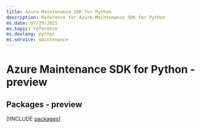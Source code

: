 ```yaml
---
title: Azure Maintenance SDK for Python
description: Reference for Azure Maintenance SDK for Python
ms.date: 07/29/2025
ms.topic: reference
ms.devlang: python
ms.service: maintenance
---
```

# Azure Maintenance SDK for Python - preview
## Packages - preview
[!INCLUDE [packages](maintenance-index.md)]